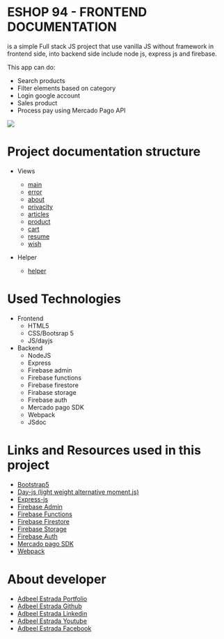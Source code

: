 # ESHOP 94 - FRONTEND DOCUMENTATION
is a simple Full stack JS project that use vanilla JS without framework in frontend side, into backend side include node js, express js and firebase.

This app can do:
- Search products
- Filter elements based on category
- Login google account
- Sales product
- Process pay using Mercado Pago API

![](/projects/eshop94/img/readme.png)

# Project documentation structure
- Views
  - [main](/projects/eshop94/pages/doc/frontend/01-main.html)
  - [error](/projects/eshop94/pages/doc/frontend/05-error.html)
  - [about](/projects/eshop94/pages/doc/frontend/07-about.html)
  - [privacity](/projects/eshop94/pages/doc/frontend/08-privacity.htmll)
  - [articles](/projects/eshop94/pages/doc/frontend/11-articles.html)
  - [product](/projects/eshop94/pages/doc/frontend/12-product.html)
  - [cart](/projects/eshop94/pages/doc/frontend/15-cart.html)
  - [resume](/projects/eshop94/pages/doc/frontend/16-resume.html)
  - [wish](/projects/eshop94/pages/doc/frontend/17-wish.html)

- Helper
  - [helper](/projects/eshop94/pages/doc/frontend/00-helper.html)

# Used Technologies
- Frontend
  - HTML5
  - CSS/Bootsrap 5
  - JS/dayjs
- Backend
  - NodeJS
  - Express
  - Firebase admin
  - Firebase functions
  - Firebase firestore
  - Firabase storage
  - Firebase auth
  - Mercado pago SDK
  - Webpack
  - JSdoc

# Links and Resources used in this project
- [Bootstrap5](https://getbootstrap.com/docs/5.0/getting-started/introduction)
- [Day-js (light weight alternative moment.js)](https://day.js.org/)
- [Express-js](https://expressjs.com/)
- [Firebase Admin](https://firebase.google.com/docs/admin/setup)
- [Firebase Functions](https://firebase.google.com/docs/functions)
- [Firebase Firestore](https://firebase.google.com/docs/firestore)
- [Firebase Storage](https://firebase.google.com/docs/storage)
- [Firebase Auth](https://firebase.google.com/docs/auth)
- [Mercado pago SDK](https://www.mercadopago.com.mx/developers/es/guides/sdks#bookmark_nodejs)
- [Webpack](https://webpack.js.org/)

# About developer
- [Adbeel Estrada Portfolio](https://eadbeel94.web.app/)
- [Adbeel Estrada Github](https://github.com/eadbeel94?tab=repositories)
- [Adbeel Estrada Linkedin](https://www.linkedin.com/in/adbeel-estrada-9a332b181/)
- [Adbeel Estrada Youtube](https://www.youtube.com/channel/UCKpR_x5WgtNCXx0oE2GuNag)
- [Adbeel Estrada Facebook](https://www.facebook.com/Z1K3C)